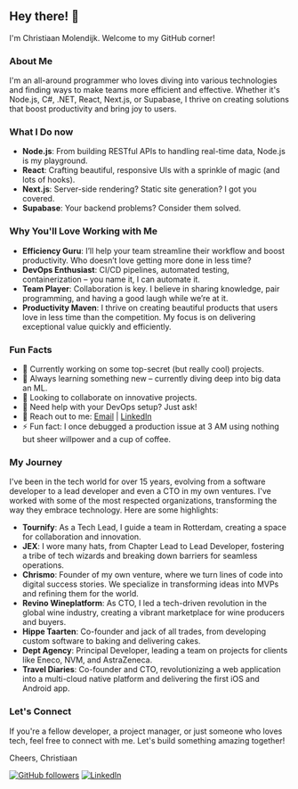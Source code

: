 ## Hey there! 👋

I'm Christiaan Molendijk. Welcome to my GitHub corner! 

### About Me

I'm an all-around programmer who loves diving into various technologies and finding ways to make teams more efficient and effective. Whether it's Node.js, C#, .NET, React, Next.js, or Supabase, I thrive on creating solutions that boost productivity and bring joy to users.

### What I Do now

- **Node.js**: From building RESTful APIs to handling real-time data, Node.js is my playground.
- **React**: Crafting beautiful, responsive UIs with a sprinkle of magic (and lots of hooks).
- **Next.js**: Server-side rendering? Static site generation? I got you covered.
- **Supabase**: Your backend problems? Consider them solved.

### Why You'll Love Working with Me

- **Efficiency Guru**: I’ll help your team streamline their workflow and boost productivity. Who doesn’t love getting more done in less time?
- **DevOps Enthusiast**: CI/CD pipelines, automated testing, containerization – you name it, I can automate it.
- **Team Player**: Collaboration is key. I believe in sharing knowledge, pair programming, and having a good laugh while we’re at it.
- **Productivity Maven**: I thrive on creating beautiful products that users love in less time than the competition. My focus is on delivering exceptional value quickly and efficiently.

### Fun Facts

- 🔭 Currently working on some top-secret (but really cool) projects.
- 🌱 Always learning something new – currently diving deep into big data an ML.
- 👯 Looking to collaborate on innovative projects.
- 🤔 Need help with your DevOps setup? Just ask!
- 💬 Reach out to me: [Email](mailto:christiaanmolendijk.cm@gmail.com) | [LinkedIn](https://www.linkedin.com/in/cmolendijk)
- ⚡ Fun fact: I once debugged a production issue at 3 AM using nothing but sheer willpower and a cup of coffee.

### My Journey

I've been in the tech world for over 15 years, evolving from a software developer to a lead developer and even a CTO in my own ventures. I've worked with some of the most respected organizations, transforming the way they embrace technology. Here are some highlights:

- **Tournify**: As a Tech Lead, I guide a team in Rotterdam, creating a space for collaboration and innovation.
- **JEX**: I wore many hats, from Chapter Lead to Lead Developer, fostering a tribe of tech wizards and breaking down barriers for seamless operations.
- **Chrismo**: Founder of my own venture, where we turn lines of code into digital success stories. We specialize in transforming ideas into MVPs and refining them for the world.
- **Revino Wineplatform**: As CTO, I led a tech-driven revolution in the global wine industry, creating a vibrant marketplace for wine producers and buyers.
- **Hippe Taarten**: Co-founder and jack of all trades, from developing custom software to baking and delivering cakes.
- **Dept Agency**: Principal Developer, leading a team on projects for clients like Eneco, NVM, and AstraZeneca.
- **Travel Diaries**: Co-founder and CTO, revolutionizing a web application into a multi-cloud native platform and delivering the first iOS and Android app.


### Let's Connect

If you're a fellow developer, a project manager, or just someone who loves tech, feel free to connect with me. Let's build something amazing together!

Cheers,
Christiaan

[![GitHub followers](https://img.shields.io/github/followers/cmolendijk?label=Follow&style=social)](https://github.com/cmolendijk)
[![LinkedIn](https://img.shields.io/badge/LinkedIn-Connect-blue)](https://www.linkedin.com/in/cmolendijk)
